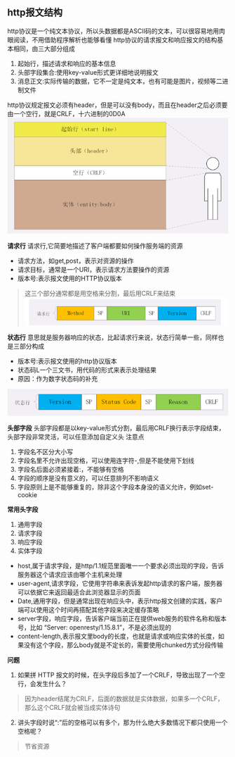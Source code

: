 ## http报文结构
http协议是一个纯文本协议，所以头数据都是ASCII码的文本，可以很容易地用肉眼阅读，不用借助程序解析也能够看懂
http协议的请求报文和响应报文的结构基本相同，由三大部分组成
1. 起始行，描述请求和响应的基本信息
2. 头部字段集合:使用key-value形式更详细地说明报文
3. 消息正文:实际传输的数据，它不一定是纯文本，也有可能是图片，视频等二进制文件

http协议规定报文必须有header，但是可以没有body，而且在header之后必须要由一个空行，就是CRLF，十六进制的0D0A
![](./images/QQ截图20210731154830.png)

**请求行**
请求行,它简要地描述了客户端都要如何操作服务端的资源
- 请求方法，如get,post，表示对资源的操作
- 请求目标，通常是一个URI，表示请求方法要操作的资源
- 版本号:表示报文使用的HTTP协议版本

>这三个部分通常都是用空格来分割，最后用CRLF来结束
![](./images/QQ截图20210731155145.png)

**状态行**
意思就是服务器响应的状态，比起请求行来说，状态行简单一些，同样也是三部分构成
- 版本号:表示报文使用的http协议版本
- 状态码L一个三文书，用代码的形式来表示处理结果
- 原因：作为数字状态码的补充

![](./images/QQ截图20210731155349.png)

**头部字段**
头部字段都是以key-value形式分割，最后用CRLF换行表示字段结束，头部字段非常灵活，可以任意添加自定义头
注意点
1. 字段名不区分大小写
2. 字段名里不允许出现空格，可以使用连字符-,但是不能使用下划线
3. 字段名后面必须紧接着:，不能够有空格
4. 字段的顺序是没有意义的，可以任意排列不影响语义
5. 字段原则上是不能够重复的，除非这个字段本身没的语义允许，例如set-cookie

**常用头字段**
1. 通用字段
2. 请求字段
3. 响应字段
4. 实体字段

- host,属于请求字段，是http/1.1规范里面唯一一个要求必须出现的字段，告诉服务器这个请求应该由哪个主机来处理
- user-agent,请求字段，它使用字符串来表诉发起http请求的客户端，服务器可以依据它来返回最适合此浏览器显示的页面
- Date,通用字段，但是通常出现在响应头中，表示http报文创建的实践，客户端可以使用这个时间再搭配其他字段来决定缓存策略
- server字段，响应字段，告诉客户端当前正在提供web服务的软件名称和版本号，比如 “Server: openresty/1.15.8.1”，不是必须出现的
- content-length,表示报文里body的长度，也就是请求或响应实体的长度，如果没有这个字段，那么body就是不定长的，需要使用chunked方式分段传输

**问题**
1. 如果拼 HTTP 报文的时候，在头字段后多加了一个CRLF，导致出现了一个空行，会发生什么？
>因为header结尾为CRLF，后面的数据就是实体数据，如果多一个CRLF，那么这个CRLF就会被当成实体诗句

2. 讲头字段时说“:”后的空格可以有多个，那为什么绝大多数情况下都只使用一个空格呢？
>节省资源
